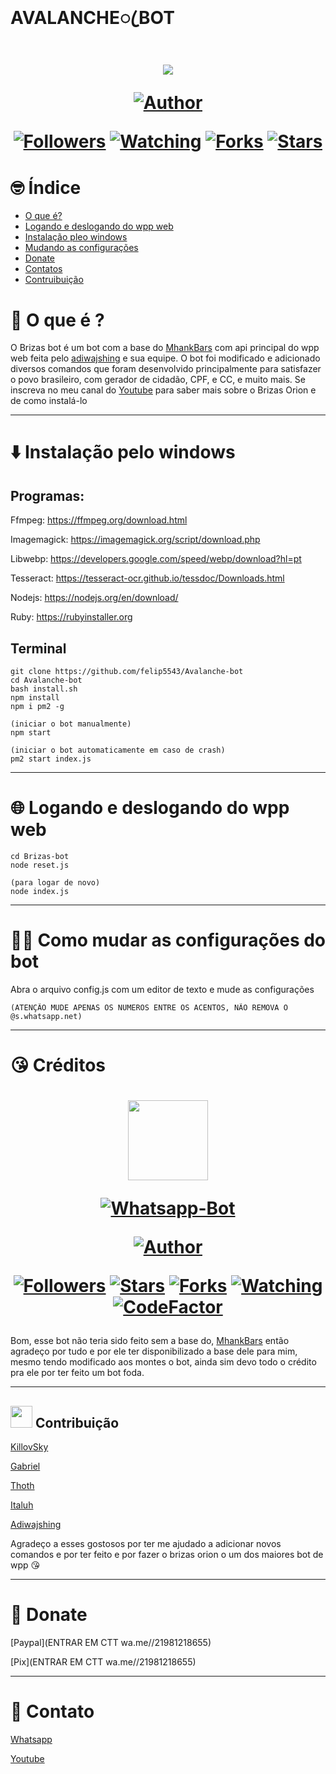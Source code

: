 # AVALANCHEꦿ BOT
<h1 align="center">
    <p>
        <img src= "https://thumbs.gfycat.com/ComplexSourKakapo-size_restricted.gif">
    </p>
    <p>
        <a href="https://github.com/ianmsfvenom"><img title="Author"    src="https://img.shields.io/badge/Author-Briz4loka-purple.svg?style=for-the-badge&logo=github"></a>
    </p>
    <p>
        <a href="https://github.com/ianmsfvenom/followers"><img title="Followers" src="https://img.shields.io/github/followers/ianmsfvenom?color=blue&style=flat-square"></a>
        <a href="https://github.com/mhankbarbar/termux-wabot/watchers"><img title="Watching" src="https://img.shields.io/github/watchers/mhankbarbar/termux-wabot?label=Watchers&color=blue&style=flat-square"></a>
        <a href="https://github.com/mhankbarbar/termux-wabot/network/members"><img title="Forks" src="https://img.shields.io/github/forks/mhankbarbar/termux-wabot?color=blue&style=flat-square"></a>
        <a href="https://github.com/mhankbarbar/termux-wabot/stargazers/"><img title="Stars" src="https://img.shields.io/github/stars/mhankbarbar/termux-wabot?color=blue&style=flat-square"></a>
    </p>
</h1>

# 🤓 Índice
- [O que é?](#🤔-O-que-é-?)
- [Logando e deslogando do wpp web](#🌐-Logando-e-deslogando-do-wpp-web)
- [Instalação pleo windows](#⬇️-Instalação-pelo-windows)
- [Mudando as configurações](#🙋‍♂️-Como-mudar-as-configurações-do-bot)
- [Donate](#🥺-Donate)
- [Contatos](#🤝-Contato)
- [Contruibuição](#Contribuição)

# 🤔 O que é ?

O Brizas bot é um bot com a base do [MhankBars](https://github.com/MhankBarBar/termux-wabot) com api principal do wpp web feita pelo [adiwajshing](https://github.com/adiwajshing/Baileys) e sua equipe. O bot foi modificado e adicionado diversos comandos que foram desenvolvido principalmente para satisfazer o povo brasileiro, com gerador de cidadão, CPF, e CC, e muito mais. Se inscreva no meu canal do [Youtube](https://www.youtube.com/channel/UCK_e0brrGXeXk-zg2NFbJTg) para saber mais sobre o Brizas Orion e de como instalá-lo

---


# ⬇️ Instalação pelo windows

Programas:
---

Ffmpeg:
https://ffmpeg.org/download.html

Imagemagick:
https://imagemagick.org/script/download.php

Libwebp:
https://developers.google.com/speed/webp/download?hl=pt

Tesseract: https://tesseract-ocr.github.io/tessdoc/Downloads.html

Nodejs:
https://nodejs.org/en/download/

Ruby:
https://rubyinstaller.org

Terminal
---

```
git clone https://github.com/felip5543/Avalanche-bot
cd Avalanche-bot
bash install.sh
npm install
npm i pm2 -g

(iniciar o bot manualmente)
npm start

(iniciar o bot automaticamente em caso de crash)
pm2 start index.js

```
---
# 🌐 Logando e deslogando do wpp web
```
cd Brizas-bot
node reset.js

(para logar de novo)
node index.js
```

---
# 🙋‍♂️ Como mudar as configurações do bot

Abra o arquivo config.js com um editor de texto e mude as configurações
```
(ATENÇÃO MUDE APENAS OS NUMEROS ENTRE OS ACENTOS, NÃO REMOVA O @s.whatsapp.net)
```
---
# 😘 Créditos

<h1>
    <p align="center">
    <img src="https://static.wikia.nocookie.net/kenja-no-mago/images/8/85/Sizilien_von_klode_1.jpg/revision/latest/top-crop/width/300/height/300?cb=20190417164406" width="128" height="128"/>
    </p>
    <p align="center">
    <a href="#"><img title="Whatsapp-Bot" src="https://img.shields.io/badge/Termux Whatsapp Bot-green?colorA=%23ff0000&colorB=%23017e40&style=for-the-badge"></a>
    </p>
    <p align="center">
    <a href="https://github.com/mhankbarbar"><img title="Author" src="https://img.shields.io/badge/Author-mhankbarbar-blue.svg?style=for-the-badge&logo=github"></a>
    </p>
    <p align="center">
    <a href="https://github.com/mhankbarbar/followers"><img title="Followers" src="https://img.shields.io/github/followers/mhankbarbar?color=blue&style=flat-square"></a>
    <a href="https://github.com/mhankbarbar/termux-wabot/stargazers/"><img title="Stars" src="https://img.shields.io/github/stars/mhankbarbar/termux-wabot?color=red&style=flat-square"></a>
    <a href="https://github.com/mhankbarbar/termux-wabot/network/members"><img title="Forks" src="https://img.shields.io/github/forks/mhankbarbar/termux-wabot?color=red&style=flat-square"></a>
    <a href="https://github.com/mhankbarbar/termux-wabot/watchers"><img title="Watching" src="https://img.shields.io/github/watchers/mhankbarbar/termux-wabot?label=Watchers&color=blue&style=flat-square"></a>
    <a href="https://www.codefactor.io/repository/github/mhankbarbar/termux-wabot"><img src="https://www.codefactor.io/repository/github/mhankbarbar/termux-wabot/badge" alt="CodeFactor" /></a>
    </p>
</h1>

Bom, esse bot não teria sido feito sem a base do, [MhankBars](https://github.com/MhankBarBar/termux-wabot) então agradeço por tudo e por ele ter disponibilizado a base dele para mim, mesmo tendo modificado aos montes o bot, ainda sim devo todo o crédito pra ele por ter feito um bot foda.

---

## <img src="https://media.tenor.com/images/3c73ab1a2d871e65d0435c28f72f2944/tenor.gif" width="35px"> Contribuição

[KillovSky](https://github.com/KillovSky/iris)

[Gabriel](wa.me/+5511946817667)

[Thoth](wa.me/+55d11930758170)

[Italuh](https://github.com/italuH)

[Adiwajshing](https://github.com/adiwajshing)

Agradeço a esses gostosos por ter me ajudado a adicionar novos comandos e por ter feito e por fazer o brizas orion o um dos maiores bot de wpp 😘

---

# 🥺 Donate
[Paypal](ENTRAR EM CTT wa.me//21981218655)

[Pix](ENTRAR EM CTT wa.me//21981218655)



---
# 🤝 Contato


[Whatsapp](https://api.whatsapp.com/send/?phone=%2B5521981218655&text&app_absent=0)

[Youtube](https://www.youtube.com/channel/UC-gdachowdbS4l09xDtcIOQ)




